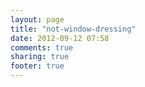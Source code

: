 ```yaml
---
layout: page
title: "not-window-dressing"
date: 2012-09-12 07:58
comments: true
sharing: true
footer: true
---
```

